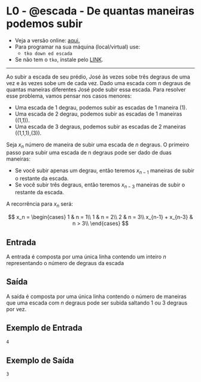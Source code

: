 # L0 - @escada - De quantas maneiras podemos subir

- Veja a versão online: [aqui.](https://github.com/qxcodeed/arcade/blob/master/base/escada/Readme.md)
- Para programar na sua máquina (local/virtual) use:
  - `tko down ed escada`
- Se não tem o `tko`, instale pelo [LINK](https://github.com/senapk/tko#tko).

---

Ao subir a escada de seu prédio, José às vezes sobe três degraus de uma vez e às vezes sobe um de cada vez. Dado uma escada com n degraus de quantas maneiras diferentes José pode subir essa escada. Para resolver esse problema, vamos pensar nos casos menores:

* Uma escada de 1 degrau, podemos subir as escadas de 1 maneira (1).
* Uma escada de 2 degrau, podemos subir as escadas de 1 maneiras ((1,1)).
* Uma escada de 3 degraus, podemos subir as escadas de 2 maneiras
((1,1,1),(3)).

Seja $x_n$ número de maneira de subir uma escada de $n$ degraus.  O primeiro passo para subir uma escada de n degraus pode ser dado de duas maneiras:

* Se você subir apenas um degrau, então teremos $x_{n-1}$ maneiras de subir o restante da escada.
* Se você subir três degraus, então teremos $x_{n-3}$ maneiras de subir o restante da escada.

A recorrência para $x_n$ será:

$$
x_n = \begin{cases}
1 & n = 1\\
1 & n = 2\\
2 & n = 3\\
x_{n-1} + x_{n-3} & n > 3\\
\end{cases}
$$

## Entrada

A entrada é composta por uma única linha contendo um inteiro $n$ representando o número de degraus da escada

## Saída

A saída é composta por uma única linha contendo o número de maneiras que uma escada com $n$ degraus pode ser subida saltando 1 ou 3 degraus por vez.

## Exemplo de Entrada

```txt
4
```

## Exemplo de Saída

```txt
3
```
